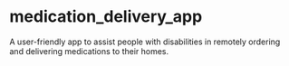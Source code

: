 # medication_delivery_app
A user-friendly app to assist people with disabilities in remotely ordering and delivering medications to their homes. 
